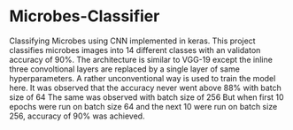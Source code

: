 # Microbes-Classifier
Classifying Microbes using CNN implemented in keras.
This project classifies microbes images into 14 different classes with an validaton accuracy of 90%.
The architecture is similar to VGG-19 except the inline three convoltional layers are replaced by a single layer of same hyperparameters.
A rather unconventional way is used to train the model here.
It was observed that the accuracy never went above 88% with batch size of 64
The same was observed with batch size of 256
But when first 10 epochs were run on batch size 64 and the next 10 were run on batch size 256, accuracy of 90% was achieved.
